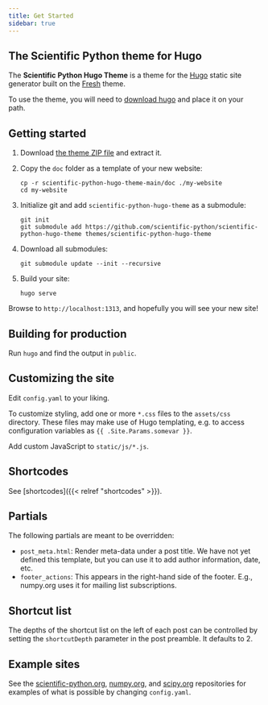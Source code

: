 ```yaml
---
title: Get Started
sidebar: true
---
```


## The Scientific Python theme for Hugo

The **Scientific Python Hugo Theme** is a theme for the
[Hugo](https://gohugo.io) static site generator built on the
[Fresh](https://github.com/StefMa/hugo-fresh) theme.

To use the theme, you will need to
[download hugo](https://github.com/gohugoio/hugo/releases)
and place it on your path.

## Getting started

1. Download [the theme ZIP file](https://github.com/scientific-python/scientific-python-hugo-theme/archive/refs/heads/main.zip) and extract it.
2. Copy the `doc` folder as a template of your new website:

   ```
   cp -r scientific-python-hugo-theme-main/doc ./my-website
   cd my-website
   ```

3. Initialize git and add `scientific-python-hugo-theme` as a submodule:

   ```
   git init
   git submodule add https://github.com/scientific-python/scientific-python-hugo-theme themes/scientific-python-hugo-theme
   ```

4. Download all submodules:

   ```
   git submodule update --init --recursive
   ```

5. Build your site:

   ```
   hugo serve
   ```

Browse to `http://localhost:1313`, and hopefully you will see your new site!

## Building for production

Run `hugo` and find the output in `public`.

## Customizing the site

Edit `config.yaml` to your liking.

To customize styling, add one or more `*.css` files to the `assets/css` directory.
These files may make use of Hugo templating,
e.g. to access configuration variables as `{{ .Site.Params.somevar }}`.

Add custom JavaScript to `static/js/*.js`.

## Shortcodes

See [shortcodes]({{< relref "shortcodes" >}}).

## Partials

The following partials are meant to be overridden:

- `post_meta.html`: Render meta-data under a post title.
                    We have not yet defined this template, but you can use it to add author information, date, etc.
- `footer_actions`: This appears in the right-hand side of the footer.  E.g., numpy.org uses it for mailing list subscriptions.

## Shortcut list

The depths of the shortcut list on the left of each post can be
controlled by setting the `shortcutDepth` parameter in the post
preamble.  It defaults to 2.

## Example sites

See the
[scientific-python.org](https://github.com/scientific-python/scientific-python.org),
[numpy.org](https://github.com/numpy/numpy.org), and
[scipy.org](https://github.com/scipy/scipy.org) repositories for
examples of what is possible by changing `config.yaml`.
